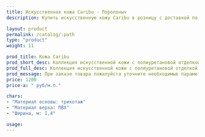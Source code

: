 ```yaml
---
title: Искусственная кожа Caribu - Поролоныч
description: Купить искусственную кожу Caribu в розницу с доставкой по Москве.

layout: product
permalink: /catalog/:path
type: "product"
weight: 11

prod_title: Кожа Caribu
prod_short_desc: Коллекция искусственной кожи с полиуретановой отделкой на основе из нетканого полотна или полиэстера. Подчеркивает оригинальный дизайн мебели и хорошо держит форму.
prod_full_desc: Коллекция искусственной кожи с полиуретановой отделкой на основе из нетканого полотна или полиэстера. Подчеркивает оригинальный дизайн мебели и хорошо держит форму.
prod_message: При заказе товара пожалуйста уточните необходимые параметры (цвет и количество).
price: 1200
price-a: " руб/м.п."

chars:
- "Материал основы: трикотаж"
- "Материал верха: ПВХ"
- "Ширина, м: 1,4"

usage:
---
```


